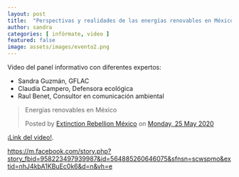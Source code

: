 ```yaml
---
layout: post
title:  "Perspectivas y realidades de las energías renovables en México."
author: sandra
categories: [ infórmate, video ]
featured: false
image: assets/images/evento2.png
---
```

<div id="fb-root"></div>
<script async defer crossorigin="anonymous" src="https://connect.facebook.net/en_GB/sdk.js#xfbml=1&version=v7.0"></script>

Video del panel informativo con diferentes expertos:

- Sandra Guzmán, GFLAC
- Claudia Campero, Defensora ecológica
- Raul Benet, Consultor en comunicación ambiental

<div class="fb-post" data-href="https://www.facebook.com/xrmex/videos/958223497939987/" data-show-text="true" data-width=""><blockquote cite="https://developers.facebook.com/xrmex/videos/958223497939987/" class="fb-xfbml-parse-ignore"><p>Energias renovables en México</p>Posted by <a href="https://www.facebook.com/xrmex/">Extinction Rebellion México</a> on&nbsp;<a href="https://developers.facebook.com/xrmex/videos/958223497939987/">Monday, 25 May 2020</a></blockquote></div>


[¡Link del video!][jekyll-docs].

[jekyll-docs]: https://www.instagram.com/earthcatcher/


https://m.facebook.com/story.php?story_fbid=958223497939987&id=564885260646075&sfnsn=scwspmo&extid=nhJ4kbA1KBuEc0k6&d=n&vh=e